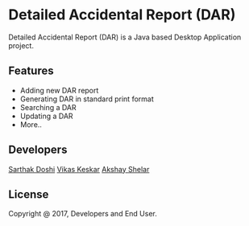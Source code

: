 Detailed Accidental Report (DAR)
=======

Detailed Accidental Report (DAR) is a Java based Desktop Application project. 


## Features
- Adding new DAR report
- Generating DAR in standard print format
- Searching a DAR
- Updating a DAR
- More..
 
## Developers
  [Sarthak Doshi](https://github.com/sarthakdoshi04)
  [Vikas Keskar](https://github.com/vikaskeskar11)
  [Akshay Shelar](https://github.com/akshayshelar)
  
  
## License

Copyright @ 2017, Developers and End User.  